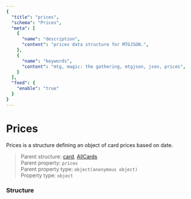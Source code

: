 ```yaml
---
{
  "title": "prices",
  "schema": "Prices",
  "meta": [
    {
      "name": "description",
      "content": "prices data structure for MTGJSON.",
    },
    {
      "name": "keywords",
      "content": "mtg, magic: the gathering, mtgjson, json, prices",
    }
  ],
  "feed": {
    "enable": "true"
  }
}
---
```


# Prices

Prices is a structure defining an object of card prices based on date.

> Parent structure: [card](../card), [AllCards](../../all-cards)  
> Parent property: `prices`  
> Parent property type: `object(anonymous object)`  
> Property type: `object`  

### Structure

<GenerateTable/>